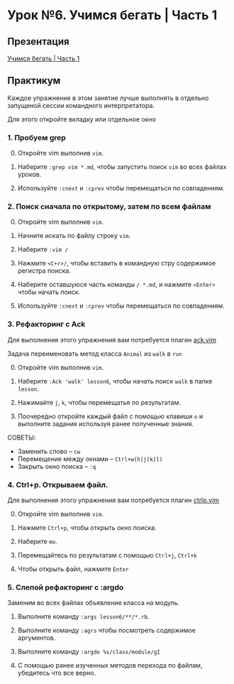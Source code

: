 # Урок №6. Учимся бегать | Часть 1

## Презентация

[Учимся бегать | Часть 1](presentations/lesson6.pdf)

## Практикум

Каждое упражнение в этом занятие лучше выполнять в отдельно запущеной сессии
командного интерпретатора.

Для этого откройте вкладку или отдельное окно

### 1. Пробуем grep

  0. Откройте vim выполнив `vim`.

  1. Наберите `:grep vim *.md`, чтобы запустить поиск `vim` во всех файлах
     уроков.

  2. Используйте `:cnext` и `:cprev` чтобы перемещаться по совпадениям.

### 2. Поиск сначала по открытому, затем по всем файлам

  0. Откройте vim выполнив `vim`.

  1. Начните искать по файлу строку `vim`.

  2. Наберите `:vim /`

  4. Нажмите `<C+r>/`, чтобы вставить в командную стру содержимое
     регистра поиска.

  5. Наберите оставшуюся часть команды `/ *.md`, и нажмите `<Enter>`
     чтобы начать поиск.

  6. Используйте `:cnext` и `:cprev` чтобы перемещаться по совпадениям.


### 3. Рефакторинг с Ack

Для выполнения этого упражнения вам потребуется плагин
[ack.vim](https://github.com/mileszs/ack.vim)

Задача переименовать метод класса `Animal` из `walk` в `run`

  0. Откройте vim выполнив `vim`.

  1. Наберите `:Ack 'walk' lesson6`, чтобы начать поиск `walk` в папке `lesson`.

  2. Нажимайте `j`, `k`, чтобы перемещатья по результатам.

  3. Поочередно откройте каждый файл с помощью клавиши `o` и выполните задания
     используя ранее полученные знания.

СОВЕТЫ:

  - Заменить слово – `cw`
  - Перемещение между окнами – `Ctrl+w(h|j|k|l)`
  - Закрыть окно поиска – `:q`

### 4. Ctrl+p. Открываем файл.

Для выполнения этого упражнения вам потребуется плагин
[ctrlp.vim](https://github.com/kien/ctrlp.vim)

  0. Откройте vim выполнив `vim`.

  1. Нажмите `Ctrl+p`, чтобы открыть окно поиска.

  2. Наберите `mo`.

  3. Перемещайтесь по результатам с помощью `Ctrl+j`, `Ctrl+k`

  4. Чтобы открыть файл, нажмите `Enter`

### 5. Слепой рефакторинг с :argdo

Заменим во всех файлах объявление класса на модуль.

  1. Выполните команду `:args lesson6/**/*.rb`.

  2. Выполните команду `:agrs` чтобы посмотреть содержимое аргументов.

  3. Выполните команду `:argdo %s/class/module/gI`

  4. С помощью ранее изученных методов перехода по файлам, убедитесь что все
     верно.

